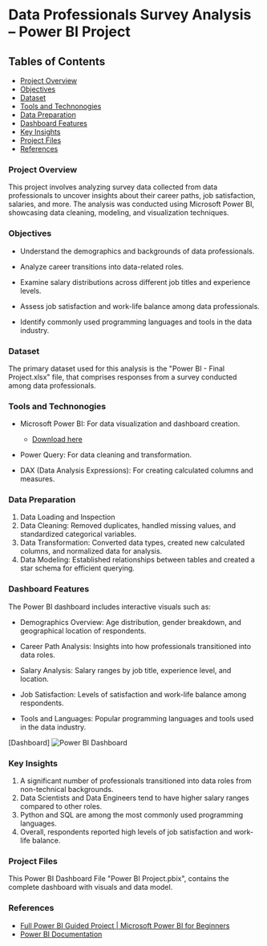 # Data Professionals Survey Analysis – Power BI Project

## Tables of Contents

- [Project Overview](#project-overview)
- [Objectives](#objectives)
- [Dataset](#dataset)
- [Tools and Technonogies](#tools-and-technonogies)
- [Data Preparation](#data-preparation)
- [Dashboard Features](#dashboard-features)
- [Key Insights](#key-insights)
- [Project Files](#project-files)
- [References](#references)

### Project Overview

This project involves analyzing survey data collected from data professionals to uncover insights about their career paths, job satisfaction, salaries, and more. The analysis was conducted using Microsoft Power BI, showcasing data cleaning, modeling, and visualization techniques.

### Objectives

- Understand the demographics and backgrounds of data professionals.

- Analyze career transitions into data-related roles.

- Examine salary distributions across different job titles and experience levels.

- Assess job satisfaction and work-life balance among data professionals.

- Identify commonly used programming languages and tools in the data industry.

### Dataset

The primary dataset used for this analysis is the "Power BI - Final Project.xlsx" file, that comprises responses from a survey conducted among data professionals.

### Tools and Technonogies

- Microsoft Power BI: For data visualization and dashboard creation.
  - [Download here](https://www.microsoft.com/en-us/power-platform/products/power-bi/downloads)

- Power Query: For data cleaning and transformation.

- DAX (Data Analysis Expressions): For creating calculated columns and measures.

### Data Preparation

1. Data Loading and Inspection
2. Data Cleaning: Removed duplicates, handled missing values, and standardized categorical variables.
3. Data Transformation: Converted data types, created new calculated columns, and normalized data for analysis.
4. Data Modeling: Established relationships between tables and created a star schema for efficient querying.

### Dashboard Features

The Power BI dashboard includes interactive visuals such as:

- Demographics Overview: Age distribution, gender breakdown, and geographical location of respondents.

- Career Path Analysis: Insights into how professionals transitioned into data roles.

- Salary Analysis: Salary ranges by job title, experience level, and location.

- Job Satisfaction: Levels of satisfaction and work-life balance among respondents.

- Tools and Languages: Popular programming languages and tools used in the data industry.


[Dashboard]
![Power BI Dashboard](https://github.com/user-attachments/assets/aa9f625d-1b77-4a92-8b8a-f94f3488a9fd)


### Key Insights

1. A significant number of professionals transitioned into data roles from non-technical backgrounds.
2. Data Scientists and Data Engineers tend to have higher salary ranges compared to other roles.
3. Python and SQL are among the most commonly used programming languages.
4. Overall, respondents reported high levels of job satisfaction and work-life balance.

### Project Files
This Power BI Dashboard File "Power BI Project.pbix", contains the complete dashboard with visuals and data model.

### References
- [Full Power BI Guided Project | Microsoft Power BI for Beginners](https://youtu.be/pixlHHe_lNQ?si=luVPr6fQxgwd5KDo)
- [Power BI Documentation](https://learn.microsoft.com/en-us/power-bi/)
